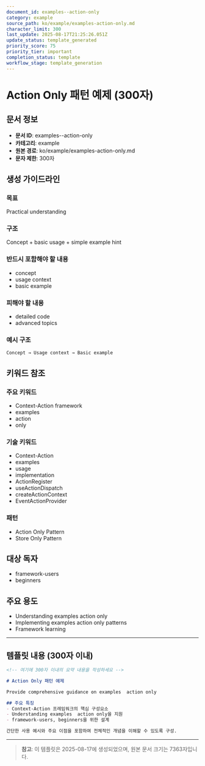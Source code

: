 ```yaml
---
document_id: examples--action-only
category: example
source_path: ko/example/examples-action-only.md
character_limit: 300
last_update: 2025-08-17T21:25:26.051Z
update_status: template_generated
priority_score: 75
priority_tier: important
completion_status: template
workflow_stage: template_generation
---
```


# Action Only 패턴 예제 (300자)

## 문서 정보
- **문서 ID**: examples--action-only
- **카테고리**: example
- **원본 경로**: ko/example/examples-action-only.md
- **문자 제한**: 300자

## 생성 가이드라인

### 목표
Practical understanding

### 구조
Concept + basic usage + simple example hint

### 반드시 포함해야 할 내용
- concept
- usage context
- basic example

### 피해야 할 내용  
- detailed code
- advanced topics

### 예시 구조
```
Concept → Usage context → Basic example
```

## 키워드 참조

### 주요 키워드
- Context-Action framework
- examples
- action
- only

### 기술 키워드
- Context-Action
- examples
- usage
- implementation
- ActionRegister
- useActionDispatch
- createActionContext
- EventActionProvider

### 패턴
- Action Only Pattern
- Store Only Pattern

## 대상 독자
- framework-users
- beginners

## 주요 용도
- Understanding examples  action only
- Implementing examples  action only patterns
- Framework learning

---

## 템플릿 내용 (300자 이내)

```markdown
<!-- 여기에 300자 이내의 요약 내용을 작성하세요 -->

# Action Only 패턴 예제

Provide comprehensive guidance on examples  action only

## 주요 특징
- Context-Action 프레임워크의 핵심 구성요소
- Understanding examples  action only을 지원
- framework-users, beginners을 위한 설계

간단한 사용 예시와 주요 이점을 포함하여 전체적인 개념을 이해할 수 있도록 구성.
```

---

> **참고**: 이 템플릿은 2025-08-17에 생성되었으며, 
> 원본 문서 크기는 7363자입니다.
